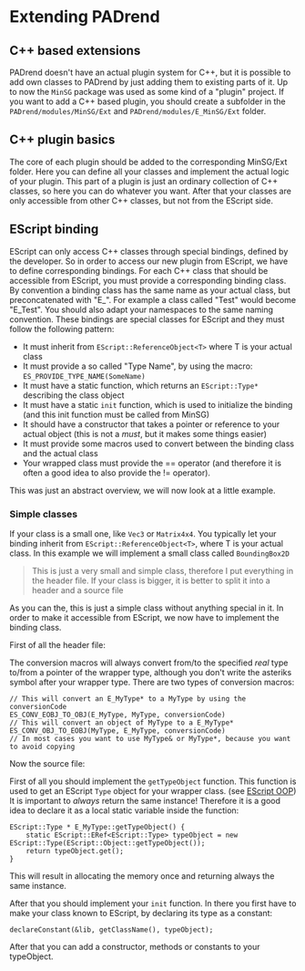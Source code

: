 # Extending PADrend

## C++ based extensions
PADrend doesn't have an actual plugin system for C++, but it is possible to add own classes to PADrend by just adding them to existing parts of it. Up to now the `MinSG` package was used as some kind of a "plugin" project. If you want to add a C++ based plugin, you should create a subfolder in the `PADrend/modules/MinSG/Ext` and `PADrend/modules/E_MinSG/Ext` folder.

## C++ plugin basics
The core of each plugin should be added to the corresponding MinSG/Ext folder. Here you can define all your classes and implement the actual logic of your plugin. This part of a plugin is just an ordinary collection of C++ classes, so here you can do whatever you want. After that your classes are only accessible from other C++ classes, but not from the EScript side.

## EScript binding
EScript can only access C++ classes through special bindings, defined by the developer.
So in order to access our new plugin from EScript, we have to define corresponding bindings. For each C++ class that should be accessible from EScript, you must provide a corresponding binding class. By convention a binding class has the same name as your actual class, but preconcatenated with "E_". For example a class called "Test" would become "E_Test". You should also adapt your namespaces to the same naming convention.
These bindings are special classes for EScript and they must follow the following pattern:
* It must inherit from `EScript::ReferenceObject<T>` where T is your actual class
* It must provide a so called "Type Name", by using the macro: `ES_PROVIDE_TYPE_NAME(SomeName)`
* It must have a static function, which returns an `EScript::Type*` describing the class object
* It must have a static `init` function, which is used to initialize the binding (and this init function must be called from MinSG)
* It should have a constructor that takes a pointer or reference to your actual object (this is not a *must*, but it makes some things easier)
* It must provide some macros used to convert between the binding class and the actual class
* Your wrapped class must provide the == operator (and therefore it is often a good idea to also provide the != operator).

This was just an abstract overview, we will now look at a little example.

### Simple classes
If your class is a small one, like `Vec3` or `Matrix4x4`. You typically let your binding inherit from `EScript::ReferenceObject<T>`, where T is your actual class. In this example we will implement a small class called `BoundingBox2D`

<!---INCLUDE src=BoundingBox2D.h--->

> This is just a very small and simple class, therefore I put everything in the header file.
> If your class is bigger, it is better to split it into a header and a source file

As you can the, this is just a simple class without anything special in it. In order to make it accessible from EScript, we now have to implement the binding class.

First of all the header file:
<!---INCLUDE src=E_BoundingBox2D.h--->
The conversion macros will always convert from/to the specified *real* type to/from a pointer of the wrapper type, although you don't write the asteriks symbol after your wrapper type. There are two types of conversion macros:
```
// This will convert an E_MyType* to a MyType by using the conversionCode
ES_CONV_EOBJ_TO_OBJ(E_MyType, MyType, conversionCode)
// This will convert an object of MyType to a E_MyType*
ES_CONV_OBJ_TO_EOBJ(MyType, E_MyType, conversionCode)
// In most cases you want to use MyType& or MyType*, because you want to avoid copying
```

Now the source file:
<!---INCLUDE src=E_BoundingBox2D.cpp--->
First of all you should implement the `getTypeObject` function. This function is used to get an EScript `Type` object for your wrapper class. (see [EScript OOP](EScript_OOP.md))
It is important to *always* return the same instance! Therefore it is a good idea to declare it as a local static variable inside the function:
```
EScript::Type * E_MyType::getTypeObject() {
	static EScript::ERef<EScript::Type> typeObject = new EScript::Type(EScript::Object::getTypeObject());
	return typeObject.get();
}
```
This will result in allocating the memory once and returning always the same instance.

After that you should implement your `init` function. In there you first have to make your class known to EScript, by declaring its type as a constant:
```
declareConstant(&lib, getClassName(), typeObject);
```
After that you can add a constructor, methods or constants to your typeObject.
